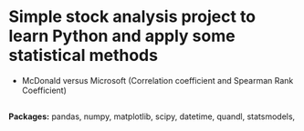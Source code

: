 # Simple stock analysis project to learn Python and apply some statistical methods
- McDonald versus Microsoft (Correlation coefficient and Spearman Rank Coefficient)
##
**Packages:** pandas, numpy, matplotlib, scipy, datetime, quandl, statsmodels, 
